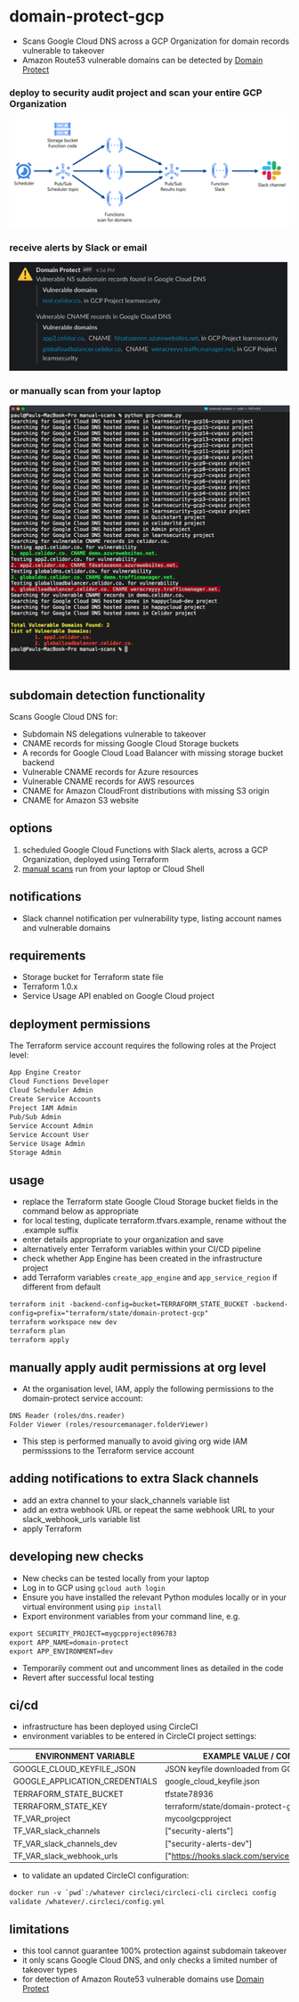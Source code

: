 # domain-protect-gcp
* Scans Google Cloud DNS across a GCP Organization for domain records vulnerable to takeover
* Amazon Route53 vulnerable domains can be detected by [Domain Protect](https://github.com/ovotech/domain-protect)

### deploy to security audit project and scan your entire GCP Organization

![Alt text](images/gcp-architecture.png?raw=true "Domain Protect GCP architecture")

### receive alerts by Slack or email

<kbd>
  <img src="images/slack-gcp.png" width="500">
</kbd>

### or manually scan from your laptop

![Alt text](manual-scans/images/gcp-cname.png?raw=true "Detect vulnerable ElasticBeanstalk CNAMEs")

## subdomain detection functionality
Scans Google Cloud DNS for:
* Subdomain NS delegations vulnerable to takeover
* CNAME records for missing Google Cloud Storage buckets
* A records for Google Cloud Load Balancer with missing storage bucket backend  
* Vulnerable CNAME records for Azure resources
* Vulnerable CNAME records for AWS resources  
* CNAME for Amazon CloudFront distributions with missing S3 origin
* CNAME for Amazon S3 website

## options
1. scheduled Google Cloud Functions with Slack alerts, across a GCP Organization, deployed using Terraform
2. [manual scans](manual-scans/README.md) run from your laptop or Cloud Shell

## notifications
* Slack channel notification per vulnerability type, listing account names and vulnerable domains

## requirements
* Storage bucket for Terraform state file
* Terraform 1.0.x
* Service Usage API enabled on Google Cloud project

## deployment permissions
The Terraform service account requires the following roles at the Project level:
```
App Engine Creator
Cloud Functions Developer
Cloud Scheduler Admin
Create Service Accounts
Project IAM Admin
Pub/Sub Admin
Service Account Admin
Service Account User
Service Usage Admin
Storage Admin
```

## usage
* replace the Terraform state Google Cloud Storage bucket fields in the command below as appropriate
* for local testing, duplicate terraform.tfvars.example, rename without the .example suffix
* enter details appropriate to your organization and save
* alternatively enter Terraform variables within your CI/CD pipeline
* check whether App Engine has been created in the infrastructure project
* add Terraform variables ```create_app_engine``` and ```app_service_region``` if different from default

```
terraform init -backend-config=bucket=TERRAFORM_STATE_BUCKET -backend-config=prefix="terraform/state/domain-protect-gcp"
terraform workspace new dev
terraform plan
terraform apply
```

## manually apply audit permissions at org level
* At the organisation level, IAM, apply the following permissions to the domain-protect service account:
```
DNS Reader (roles/dns.reader)
Folder Viewer (roles/resourcemanager.folderViewer)
```
* This step is performed manually to avoid giving org wide IAM permisssions to the Terraform service account

## adding notifications to extra Slack channels
* add an extra channel to your slack_channels variable list
* add an extra webhook URL or repeat the same webhook URL to your slack_webhook_urls variable list
* apply Terraform

## developing new checks
* New checks can be tested locally from your laptop
* Log in to GCP using ```gcloud auth login```
* Ensure you have installed the relevant Python modules locally or in your virtual environment using ```pip install```
* Export environment variables from your command line, e.g. 
```
export SECURITY_PROJECT=mygcpproject896783
export APP_NAME=domain-protect
export APP_ENVIRONMENT=dev
```
* Temporarily comment out and uncomment lines as detailed in the code
* Revert after successful local testing

## ci/cd
* infrastructure has been deployed using CircleCI
* environment variables to be entered in CircleCI project settings:

| ENVIRONMENT VARIABLE            | EXAMPLE VALUE / COMMENT                          |
| ------------------------------- | -------------------------------------------------|
| GOOGLE_CLOUD_KEYFILE_JSON       | JSON keyfile downloaded from GCP console         |
| GOOGLE_APPLICATION_CREDENTIALS  | google_cloud_keyfile.json                        | 
| TERRAFORM_STATE_BUCKET          | tfstate78936                                     |
| TERRAFORM_STATE_KEY             | terraform/state/domain-protect-gcp               |
| TF_VAR_project                  | mycoolgcpproject                                 |       
| TF_VAR_slack_channels           | ["security-alerts"]                              |
| TF_VAR_slack_channels_dev       | ["security-alerts-dev"]                          |
| TF_VAR_slack_webhook_urls       | ["https://hooks.slack.com/services/XXX/XXX/XXX"] | 

* to validate an updated CircleCI configuration:
```
docker run -v `pwd`:/whatever circleci/circleci-cli circleci config validate /whatever/.circleci/config.yml
```

## limitations
* this tool cannot guarantee 100% protection against subdomain takeover
* it only scans Google Cloud DNS, and only checks a limited number of takeover types
* for detection of Amazon Route53 vulnerable domains use [Domain Protect](https://github.com/ovotech/domain-protect)